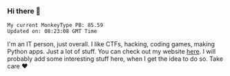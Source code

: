 ### Hi there 👋
<!-- PB START -->
```
My current MonkeyType PB: 85.59
Updated on: 08:23:08 GMT Time
```
<!-- PB END -->
I'm an IT person, just overall. I like CTFs, hacking, coding games, making Python apps. Just a lot of stuff.
You can check out my website [here](https://skill3472.github.io/).
I will probably add some interesting stuff here, when I get the idea to do so. Take care ❤️

